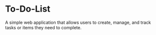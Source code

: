 # To-Do-List
A simple web application that allows users to create, manage, and track tasks or items they need to complete.
